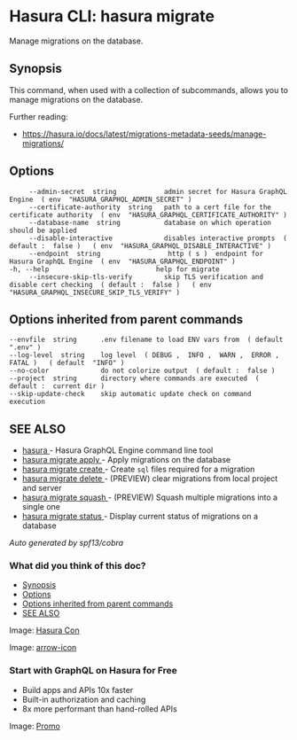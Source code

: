 # Hasura CLI: hasura migrate

Manage migrations on the database.

## Synopsis​

This command, when used with a collection of subcommands, allows you to manage migrations on the database.

Further reading:

- [ https://hasura.io/docs/latest/migrations-metadata-seeds/manage-migrations/ ](https://hasura.io/docs/latest/migrations-metadata-seeds/manage-migrations/)


## Options​

```
     --admin-secret  string            admin secret for Hasura GraphQL Engine  ( env  "HASURA_GRAPHQL_ADMIN_SECRET" )
     --certificate-authority  string   path to a cert file for the certificate authority  ( env  "HASURA_GRAPHQL_CERTIFICATE_AUTHORITY" )
     --database-name  string           database on which operation should be applied
     --disable-interactive             disables interactive prompts  ( default :  false )   ( env  "HASURA_GRAPHQL_DISABLE_INTERACTIVE" )
     --endpoint  string                 http ( s )  endpoint for Hasura GraphQL Engine  ( env  "HASURA_GRAPHQL_ENDPOINT" )
-h, --help                           help for migrate
     --insecure-skip-tls-verify        skip TLS verification and disable cert checking  ( default :  false )   ( env  "HASURA_GRAPHQL_INSECURE_SKIP_TLS_VERIFY" )
```

## Options inherited from parent commands​

```
--envfile  string      .env filename to load ENV vars from  ( default  ".env" )
--log-level  string    log level  ( DEBUG ,  INFO ,  WARN ,  ERROR ,  FATAL )   ( default  "INFO" )
--no-color             do not colorize output  ( default :  false )
--project  string      directory where commands are executed  ( default :  current dir )
--skip-update-check    skip automatic update check on command execution
```

## SEE ALSO​

- [ hasura ](https://hasura.io/docs/latest/hasura-cli/commands/hasura/)- Hasura GraphQL Engine command line tool
- [ hasura migrate apply ](https://hasura.io/docs/latest/hasura-cli/commands/hasura_migrate_apply/)- Apply migrations on the database
- [ hasura migrate create ](https://hasura.io/docs/latest/hasura-cli/commands/hasura_migrate_create/)- Create `sql` files required for a migration
- [ hasura migrate delete ](https://hasura.io/docs/latest/hasura-cli/commands/hasura_migrate_delete/)- (PREVIEW) clear migrations from local project and server
- [ hasura migrate squash ](https://hasura.io/docs/latest/hasura-cli/commands/hasura_migrate_squash/)- (PREVIEW) Squash multiple migrations into a single one
- [ hasura migrate status ](https://hasura.io/docs/latest/hasura-cli/commands/hasura_migrate_status/)- Display current status of migrations on a database


 *Auto generated by spf13/cobra* 

### What did you think of this doc?

- [ Synopsis ](https://hasura.io/docs/latest/hasura-cli/commands/hasura_migrate/#synopsis)
- [ Options ](https://hasura.io/docs/latest/hasura-cli/commands/hasura_migrate/#options)
- [ Options inherited from parent commands ](https://hasura.io/docs/latest/hasura-cli/commands/hasura_migrate/#options-inherited-from-parent-commands)
- [ SEE ALSO ](https://hasura.io/docs/latest/hasura-cli/commands/hasura_migrate/#see-also)


Image: [ Hasura Con ](https://res.cloudinary.com/dh8fp23nd/image/upload/v1686154570/hasura-con-2023/has-con-light-date_r2a2ud.png)

Image: [ arrow-icon ](https://res.cloudinary.com/dh8fp23nd/image/upload/v1683723549/main-web/chevron-right_ldbi7d.png)

### Start with GraphQL on Hasura for Free

- Build apps and APIs 10x faster
- Built-in authorization and caching
- 8x more performant than hand-rolled APIs


Image: [ Promo ](https://hasura.io/docs/assets/images/hasura-free-ff60e409244e0ea12b5a3045d1a9096b.png)